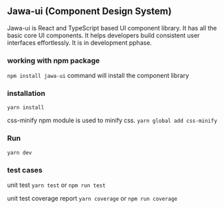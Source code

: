 ## Jawa-ui (Component Design System)

Jawa-ui is React and TypeScript based UI component library. It has all the basic core UI components. It helps developers build consistent user interfaces effortlessly.
It is in development pphase.

### working with npm package
`npm install jawa-ui` command will install the component library

### installation
`yarn install`

css-minify npm module is used to minify css.
`yarn global add css-minify`

### Run
`yarn dev`


### test cases

unit test
`yarn test` or `npm run test`

unit test coverage report
`yarn coverage` or `npm run coverage`
